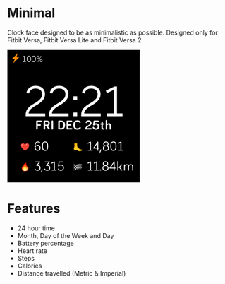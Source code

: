 # Minimal

Clock face designed to be as minimalistic as possible. Designed only for Fitbit Versa, Fitbit Versa Lite and Fitbit Versa 2

![Screenshot](Minimal-screenshot.png)

# Features

* 24 hour time
* Month, Day of the Week and Day
* Battery percentage
* Heart rate
* Steps
* Calories
* Distance travelled (Metric & Imperial)